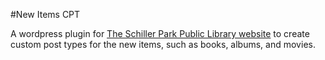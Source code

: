 #New Items CPT

A wordpress plugin for [The Schiller Park Public Library website](htt://schillerparklibrary.org) to create custom post types for the new items, such as books, albums, and movies.
